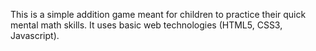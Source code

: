 This is a simple addition game meant for children to practice their quick mental math skills. It uses basic web technologies (HTML5, CSS3, Javascript).